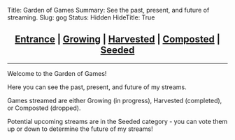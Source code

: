 Title: Garden of Games
Summary: See the past, present, and future of streaming.
Slug: gog
Status: Hidden
HideTitle: True


## <center><a href='/gog'><b>Entrance</b></a> | <a href='/gog/growing'>Growing</a> | <a href='/gog/harvested'>Harvested</a> | <a href='/gog/composted'>Composted</a> | <a href='/gog/seeded'>Seeded</a></center>

---

Welcome to the Garden of Games!

Here you can see the past, present, and future of my streams.

Games streamed are either Growing (in progress), Harvested (completed), or Composted (dropped).

Potential upcoming streams are in the Seeded category - you can vote them up or down to determine the future of my streams!
